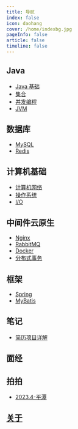 ```yaml
---
title: 导航
index: false
icon: daohang
cover: /home/indexbg.jpg
pageInfo: false
article: false
timeline: false
---
```

## <HopeIcon icon="java"/> Java
- <HopeIcon icon="javabasic"/> [Java 基础](/java/1java)
- <HopeIcon icon="jihe"/> [集合](/java/2collection)
- <HopeIcon icon="juc"/> [并发编程](/java/3juc)
- <HopeIcon icon="jvm"/> [JVM](/java/4jvm)

## <HopeIcon icon="database"/> 数据库
- <HopeIcon icon="mysql"/> [MySQL](/database/1mysql)
- <HopeIcon icon="redis"/> [Redis](/database/2redis)

## <HopeIcon icon="computer"/> 计算机基础
- <HopeIcon icon="net"/> [计算机网络](/computer/1net.md)
- <HopeIcon icon="os"/> [操作系统](/computer/2os.md)
- <HopeIcon icon="io"/> [I/O](/computer/3io.md)

## <HopeIcon icon="middleware"/> 中间件云原生
- <HopeIcon icon="nginx"/> [Nginx](/middleware/1nginx.md)
- <HopeIcon icon="mq"/> [RabbitMQ](/middleware/2mq.md)
- <HopeIcon icon="docker"/> [Docker](/middleware/3docker.md)
- <HopeIcon icon="fenbushi"/> [分布式事务](/middleware/4distributedtransaction.md)

## <HopeIcon icon="framework"/> 框架
- <HopeIcon icon="spring"/> [Spring](/framework/0spring.md)
- <HopeIcon icon="shujuku"/> [MyBatis](/framework/1mybatis.md)

## <HopeIcon icon="note"/> 笔记
- <HopeIcon icon="biji1"/> [简历项目详解](/note/0aboutprojects.md)

## <HopeIcon icon="interview"/> 面经

## <HopeIcon icon="photo"/> 拍拍
- <HopeIcon icon="picture"/> [2023.4-平潭](/photo/992023.4平潭.md)

## <HopeIcon icon="aboutme"/> [关于](/intro.md)
